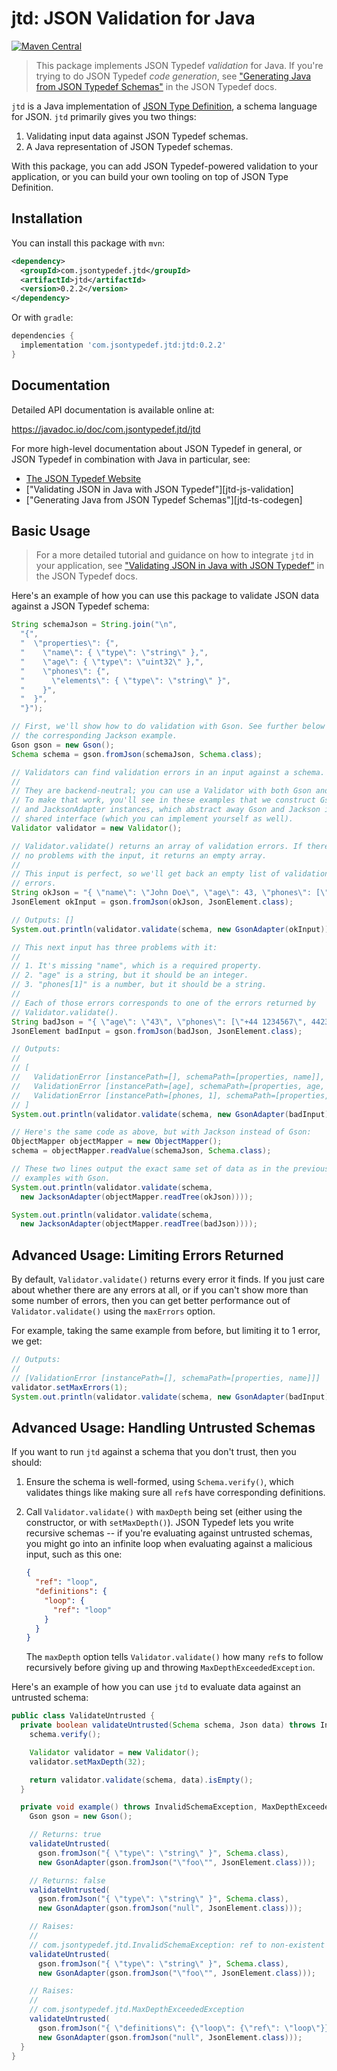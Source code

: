 # jtd: JSON Validation for Java

[![Maven Central](https://img.shields.io/maven-central/v/com.jsontypedef.jtd/jtd)](https://javadoc.io/doc/com.jsontypedef.jtd/jtd)

> This package implements JSON Typedef *validation* for Java. If you're trying
> to do JSON Typedef *code generation*, see ["Generating Java from JSON Typedef
> Schemas"][jtd-java-codegen] in the JSON Typedef docs.

`jtd` is a Java implementation of [JSON Type Definition][jtd], a schema language
for JSON. `jtd` primarily gives you two things:

1. Validating input data against JSON Typedef schemas.
2. A Java representation of JSON Typedef schemas.

With this package, you can add JSON Typedef-powered validation to your
application, or you can build your own tooling on top of JSON Type Definition.

## Installation

You can install this package with `mvn`:

```xml
<dependency>
  <groupId>com.jsontypedef.jtd</groupId>
  <artifactId>jtd</artifactId>
  <version>0.2.2</version>
</dependency>
```

Or with `gradle`:

```groovy
dependencies {
  implementation 'com.jsontypedef.jtd:jtd:0.2.2'
}
```

## Documentation

Detailed API documentation is available online at:

https://javadoc.io/doc/com.jsontypedef.jtd/jtd

For more high-level documentation about JSON Typedef in general, or JSON Typedef
in combination with Java in particular, see:

* [The JSON Typedef Website][jtd]
* ["Validating JSON in Java with JSON Typedef"][jtd-js-validation]
* ["Generating Java from JSON Typedef Schemas"][jtd-ts-codegen]

## Basic Usage

> For a more detailed tutorial and guidance on how to integrate `jtd` in your
> application, see ["Validating JSON in Java with JSON
> Typedef"][jtd-java-validation] in the JSON Typedef docs.

Here's an example of how you can use this package to validate JSON data against
a JSON Typedef schema:

```java
String schemaJson = String.join("\n",
  "{",
  "  \"properties\": {",
  "    \"name\": { \"type\": \"string\" },",
  "    \"age\": { \"type\": \"uint32\" },",
  "    \"phones\": {",
  "      \"elements\": { \"type\": \"string\" }",
  "    }",
  "  }",
  "}");

// First, we'll show how to do validation with Gson. See further below for
// the corresponding Jackson example.
Gson gson = new Gson();
Schema schema = gson.fromJson(schemaJson, Schema.class);

// Validators can find validation errors in an input against a schema.
//
// They are backend-neutral; you can use a Validator with both Gson and Jackson.
// To make that work, you'll see in these examples that we construct GsonAdapter
// and JacksonAdapter instances, which abstract away Gson and Jackson into a
// shared interface (which you can implement yourself as well).
Validator validator = new Validator();

// Validator.validate() returns an array of validation errors. If there were
// no problems with the input, it returns an empty array.
//
// This input is perfect, so we'll get back an empty list of validation
// errors.
String okJson = "{ \"name\": \"John Doe\", \"age\": 43, \"phones\": [\"+44 1234567\", \"+44 2345678\"] }";
JsonElement okInput = gson.fromJson(okJson, JsonElement.class);

// Outputs: []
System.out.println(validator.validate(schema, new GsonAdapter(okInput)));

// This next input has three problems with it:
//
// 1. It's missing "name", which is a required property.
// 2. "age" is a string, but it should be an integer.
// 3. "phones[1]" is a number, but it should be a string.
//
// Each of those errors corresponds to one of the errors returned by
// Validator.validate().
String badJson = "{ \"age\": \"43\", \"phones\": [\"+44 1234567\", 442345678] }";
JsonElement badInput = gson.fromJson(badJson, JsonElement.class);

// Outputs:
//
// [
//   ValidationError [instancePath=[], schemaPath=[properties, name]],
//   ValidationError [instancePath=[age], schemaPath=[properties, age, type]],
//   ValidationError [instancePath=[phones, 1], schemaPath=[properties, phones, elements, type]]
// ]
System.out.println(validator.validate(schema, new GsonAdapter(badInput)));

// Here's the same code as above, but with Jackson instead of Gson:
ObjectMapper objectMapper = new ObjectMapper();
schema = objectMapper.readValue(schemaJson, Schema.class);

// These two lines output the exact same set of data as in the previous
// examples with Gson.
System.out.println(validator.validate(schema,
  new JacksonAdapter(objectMapper.readTree(okJson))));

System.out.println(validator.validate(schema,
  new JacksonAdapter(objectMapper.readTree(badJson))));
```

## Advanced Usage: Limiting Errors Returned

By default, `Validator.validate()` returns every error it finds. If you just
care about whether there are any errors at all, or if you can't show more than
some number of errors, then you can get better performance out of
`Validator.validate()` using the `maxErrors` option.

For example, taking the same example from before, but limiting it to 1 error, we
get:

```java
// Outputs:
//
// [ValidationError [instancePath=[], schemaPath=[properties, name]]]
validator.setMaxErrors(1);
System.out.println(validator.validate(schema, new GsonAdapter(badInput)));
```

## Advanced Usage: Handling Untrusted Schemas

If you want to run `jtd` against a schema that you don't trust, then you should:

1. Ensure the schema is well-formed, using `Schema.verify()`, which validates
   things like making sure all `ref`s have corresponding definitions.

2. Call `Validator.validate()` with `maxDepth` being set (either using the
   constructor, or with `setMaxDepth()`). JSON Typedef lets you write recursive
   schemas -- if you're evaluating against untrusted schemas, you might go into
   an infinite loop when evaluating against a malicious input, such as this one:

   ```json
   {
     "ref": "loop",
     "definitions": {
       "loop": {
         "ref": "loop"
       }
     }
   }
   ```

   The `maxDepth` option tells `Validator.validate()` how many `ref`s to follow
   recursively before giving up and throwing `MaxDepthExceededException`.

Here's an example of how you can use `jtd` to evaluate data against an untrusted
schema:

```java
public class ValidateUntrusted {
  private boolean validateUntrusted(Schema schema, Json data) throws InvalidSchemaException, MaxDepthExceededException {
    schema.verify();

    Validator validator = new Validator();
    validator.setMaxDepth(32);

    return validator.validate(schema, data).isEmpty();
  }

  private void example() throws InvalidSchemaException, MaxDepthExceededException {
    Gson gson = new Gson();

    // Returns: true
    validateUntrusted(
      gson.fromJson("{ \"type\": \"string\" }", Schema.class),
      new GsonAdapter(gson.fromJson("\"foo\"", JsonElement.class)));

    // Returns: false
    validateUntrusted(
      gson.fromJson("{ \"type\": \"string\" }", Schema.class),
      new GsonAdapter(gson.fromJson("null", JsonElement.class)));

    // Raises:
    //
    // com.jsontypedef.jtd.InvalidSchemaException: ref to non-existent definition
    validateUntrusted(
      gson.fromJson("{ \"type\": \"string\" }", Schema.class),
      new GsonAdapter(gson.fromJson("\"foo\"", JsonElement.class)));

    // Raises:
    //
    // com.jsontypedef.jtd.MaxDepthExceededException
    validateUntrusted(
      gson.fromJson("{ \"definitions\": {\"loop\": {\"ref\": \"loop\"}}, \"ref\": \"loop\" }", Schema.class),
      new GsonAdapter(gson.fromJson("null", JsonElement.class)));
  }
}
```

[jtd]: https://jsontypedef.com
[jtd-java-codegen]: https://jsontypedef.com/docs/java/code-generation
[jtd-java-validation]: https://jsontypedef.com/docs/java/validation
